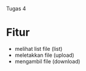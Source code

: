 Tugas 4


# Fitur
- melihat list file (list)
- meletakkan file (upload)
- mengambil file (download)

